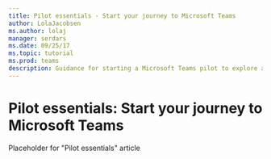 ```yaml
---
title: Pilot essentials - Start your journey to Microsoft Teams
author: LolaJacobsen
ms.author: lolaj
manager: serdars
ms.date: 09/25/17
ms.topic: tutorial
ms.prod: teams
description: Guidance for starting a Microsoft Teams pilot to explore all that Teams can offer your organization while you continue to use Skype for Business.
---
```


Pilot essentials: Start your journey to Microsoft Teams
=======================================================

Placeholder for "Pilot essentials" article


